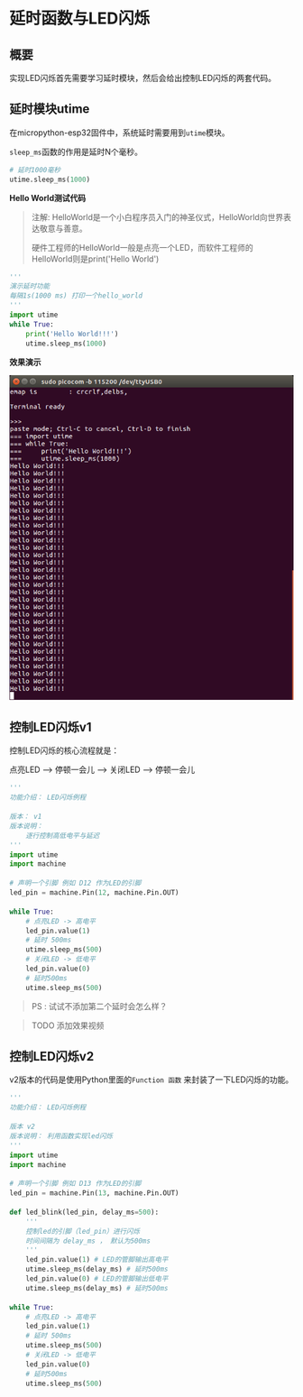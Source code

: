  

# 延时函数与LED闪烁





## 概要

实现LED闪烁首先需要学习延时模块，然后会给出控制LED闪烁的两套代码。



## 延时模块utime

在micropython-esp32固件中，系统延时需要用到`utime`模块。

`sleep_ms`函数的作用是延时N个毫秒。

```python
# 延时1000毫秒
utime.sleep_ms(1000)
```

**Hello World测试代码**

> 注解: HelloWorld是一个小白程序员入门的神圣仪式，HelloWorld向世界表达敬意与善意。 
>
> 硬件工程师的HelloWorld一般是点亮一个LED，而软件工程师的HelloWorld则是print('Hello World')



```python
'''
演示延时功能
每隔1s(1000 ms) 打印一个hello_world
'''
import utime
while True:
    print('Hello World!!!')
    utime.sleep_ms(1000)
```



**效果演示**

![helloworld](./image/helloworld.png)



## 控制LED闪烁v1

控制LED闪烁的核心流程就是：

点亮LED --> 停顿一会儿 --> 关闭LED --> 停顿一会儿



```python
'''
功能介绍： LED闪烁例程

版本： v1
版本说明： 
    逐行控制高低电平与延迟
'''
import utime
import machine

# 声明一个引脚 例如 D12 作为LED的引脚
led_pin = machine.Pin(12, machine.Pin.OUT)

while True:
    # 点亮LED -> 高电平
    led_pin.value(1)
    # 延时 500ms
    utime.sleep_ms(500)
    # 关闭LED -> 低电平
    led_pin.value(0)
    # 延时500ms
    utime.sleep_ms(500)
```



> PS : 试试不添加第二个延时会怎么样？



> TODO 添加效果视频



## 控制LED闪烁v2

v2版本的代码是使用Python里面的`Function 函数` 来封装了一下LED闪烁的功能。



```python
'''
功能介绍： LED闪烁例程

版本 v2
版本说明： 利用函数实现led闪烁
'''
import utime
import machine

# 声明一个引脚 例如 D13 作为LED的引脚
led_pin = machine.Pin(13, machine.Pin.OUT)

def led_blink(led_pin, delay_ms=500):
    '''
    控制led的引脚（led_pin）进行闪烁 
    时间间隔为 delay_ms ， 默认为500ms
    '''
    led_pin.value(1) # LED的管脚输出高电平
    utime.sleep_ms(delay_ms) # 延时500ms
    led_pin.value(0) # LED的管脚输出低电平
    utime.sleep_ms(delay_ms) # 延时500ms

while True:
    # 点亮LED -> 高电平
    led_pin.value(1)
    # 延时 500ms
    utime.sleep_ms(500)
    # 关闭LED -> 低电平
    led_pin.value(0)
    # 延时500ms
    utime.sleep_ms(500)
```

